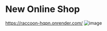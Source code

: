# New Online Shop
https://raccoon-hqpn.onrender.com/
![image](https://github.com/Krish-tiwari212/newonlineshop/assets/114987949/b6f5feb6-b95d-409d-bc5f-2e3579925ff2)
